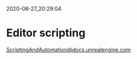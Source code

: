 2020-08-27_20:29:04

# Editor scripting

[ScriptingAndAutomation@docs.unrealengine.com](https://docs.unrealengine.com/en-US/Engine/Editor/ScriptingAndAutomation/index.html)